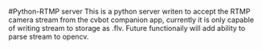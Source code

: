 #Python-RTMP server
This is a python server writen to accept the RTMP camera stream from the cvbot companion app, currently it is only capable of writing stream to storage as .flv.
Future functionaily will add ability to parse stream to opencv.